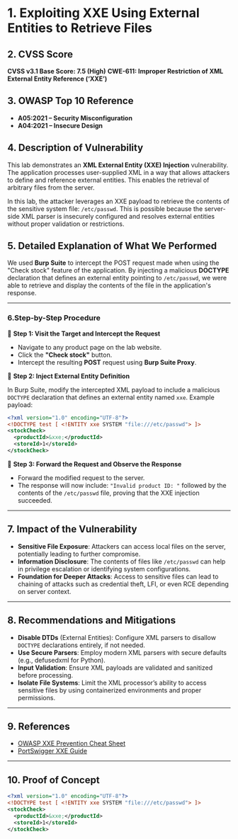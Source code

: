 
# 1. Exploiting XXE Using External Entities to Retrieve Files

## 2. CVSS Score

**CVSS v3.1 Base Score: 7.5 (High)**
**CWE-611: Improper Restriction of XML External Entity Reference (‘XXE’)**

## 3. OWASP Top 10 Reference

* **A05:2021 – Security Misconfiguration**
* **A04:2021 – Insecure Design**

## 4. Description of Vulnerability

This lab demonstrates an **XML External Entity (XXE) Injection** vulnerability. The application processes user-supplied XML in a way that allows attackers to define and reference external entities. This enables the retrieval of arbitrary files from the server.

In this lab, the attacker leverages an XXE payload to retrieve the contents of the sensitive system file: `/etc/passwd`. This is possible because the server-side XML parser is insecurely configured and resolves external entities without proper validation or restrictions.

## 5. Detailed Explanation of What We Performed

We used **Burp Suite** to intercept the POST request made when using the "Check stock" feature of the application. By injecting a malicious **DOCTYPE** declaration that defines an external entity pointing to `/etc/passwd`, we were able to retrieve and display the contents of the file in the application's response.

---

### 6.Step-by-Step Procedure

🔹 **Step 1: Visit the Target and Intercept the Request**

* Navigate to any product page on the lab website.
* Click the **"Check stock"** button.
* Intercept the resulting **POST** request using **Burp Suite Proxy**.

🔹 **Step 2: Inject External Entity Definition**

In Burp Suite, modify the intercepted XML payload to include a malicious `DOCTYPE` declaration that defines an external entity named `xxe`. Example payload:

```xml
<?xml version="1.0" encoding="UTF-8"?>
<!DOCTYPE test [ <!ENTITY xxe SYSTEM "file:///etc/passwd"> ]>
<stockCheck>
  <productId>&xxe;</productId>
  <storeId>1</storeId>
</stockCheck>
```

🔹 **Step 3: Forward the Request and Observe the Response**

* Forward the modified request to the server.
* The response will now include:
  `"Invalid product ID: "` followed by the contents of the `/etc/passwd` file, proving that the XXE injection succeeded.

---

## 7. Impact of the Vulnerability

* **Sensitive File Exposure**: Attackers can access local files on the server, potentially leading to further compromise.
* **Information Disclosure**: The contents of files like `/etc/passwd` can help in privilege escalation or identifying system configurations.
* **Foundation for Deeper Attacks**: Access to sensitive files can lead to chaining of attacks such as credential theft, LFI, or even RCE depending on server context.

---

## 8. Recommendations and Mitigations

* **Disable DTDs** (External Entities): Configure XML parsers to disallow `DOCTYPE` declarations entirely, if not needed.
* **Use Secure Parsers**: Employ modern XML parsers with secure defaults (e.g., defusedxml for Python).
* **Input Validation**: Ensure XML payloads are validated and sanitized before processing.
* **Isolate File Systems**: Limit the XML processor’s ability to access sensitive files by using containerized environments and proper permissions.

---

## 9. References

* [OWASP XXE Prevention Cheat Sheet](https://cheatsheetseries.owasp.org/cheatsheets/XML_External_Entity_Prevention_Cheat_Sheet.html)
* [PortSwigger XXE Guide](https://portswigger.net/web-security/xxe)

---

## 10. Proof of Concept

```xml
<?xml version="1.0" encoding="UTF-8"?>
<!DOCTYPE test [ <!ENTITY xxe SYSTEM "file:///etc/passwd"> ]>
<stockCheck>
  <productId>&xxe;</productId>
  <storeId>1</storeId>
</stockCheck>
```

